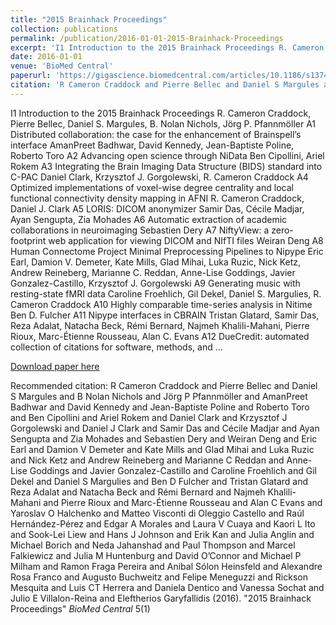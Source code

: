 ```yaml
---
title: "2015 Brainhack Proceedings"
collection: publications
permalink: /publication/2016-01-01-2015-Brainhack-Proceedings
excerpt: 'I1 Introduction to the 2015 Brainhack Proceedings R. Cameron Craddock, Pierre Bellec, Daniel S. Margules, B. Nolan Nichols, Jörg P. Pfannmöller A1 Distributed collaboration: the case for the enhancement of Brainspell’s interface AmanPreet Badhwar, David Kennedy, Jean-Baptiste Poline, Roberto Toro A2 Advancing open science through NiData Ben Cipollini, Ariel Rokem A3 Integrating the Brain Imaging Data Structure (BIDS) standard into C-PAC Daniel Clark, Krzysztof J. Gorgolewski, R. Cameron Craddock A4 Optimized implementations of voxel-wise degree centrality and local functional connectivity density mapping in AFNI R. Cameron Craddock, Daniel J. Clark A5 LORIS: DICOM anonymizer Samir Das, Cécile Madjar, Ayan Sengupta, Zia Mohades A6 Automatic extraction of academic collaborations in neuroimaging Sebastien Dery A7 NiftyView: a zero-footprint web application for viewing DICOM and NIfTI files Weiran Deng A8 Human Connectome Project Minimal Preprocessing Pipelines to Nipype Eric Earl, Damion V. Demeter, Kate Mills, Glad Mihai, Luka Ruzic, Nick Ketz, Andrew Reineberg, Marianne C. Reddan, Anne-Lise Goddings, Javier Gonzalez-Castillo, Krzysztof J. Gorgolewski A9 Generating music with resting-state fMRI data Caroline Froehlich, Gil Dekel, Daniel S. Margulies, R. Cameron Craddock A10 Highly comparable time-series analysis in Nitime Ben D. Fulcher A11 Nipype interfaces in CBRAIN Tristan Glatard, Samir Das, Reza Adalat, Natacha Beck, Rémi Bernard, Najmeh Khalili-Mahani, Pierre Rioux, Marc-Étienne Rousseau, Alan C. Evans A12 DueCredit: automated collection of citations for software, methods, and …'
date: 2016-01-01
venue: 'BioMed Central'
paperurl: 'https://gigascience.biomedcentral.com/articles/10.1186/s13742-016-0147-0'
citation: 'R Cameron Craddock and Pierre Bellec and Daniel S Margules and B Nolan Nichols and Jörg P Pfannmöller and AmanPreet Badhwar and David Kennedy and Jean-Baptiste Poline and Roberto Toro and Ben Cipollini and Ariel Rokem and Daniel Clark and Krzysztof J Gorgolewski and Daniel J Clark and Samir Das and Cécile Madjar and Ayan Sengupta and Zia Mohades and Sebastien Dery and Weiran Deng and Eric Earl and Damion V Demeter and Kate Mills and Glad Mihai and Luka Ruzic and Nick Ketz and Andrew Reineberg and Marianne C Reddan and Anne-Lise Goddings and Javier Gonzalez-Castillo and Caroline Froehlich and Gil Dekel and Daniel S Margulies and Ben D Fulcher and Tristan Glatard and Reza Adalat and Natacha Beck and Rémi Bernard and Najmeh Khalili-Mahani and Pierre Rioux and Marc-Étienne Rousseau and Alan C Evans and Yaroslav O Halchenko and Matteo Visconti di Oleggio Castello and Raúl Hernández-Pérez and Edgar A Morales and Laura V Cuaya and Kaori L Ito and Sook-Lei Liew and Hans J Johnson and Erik Kan and Julia Anglin and Michael Borich and Neda Jahanshad and Paul Thompson and Marcel Falkiewicz and Julia M Huntenburg and David O’Connor and Michael P Milham and Ramon Fraga Pereira and Anibal Sólon Heinsfeld and Alexandre Rosa Franco and Augusto Buchweitz and Felipe Meneguzzi and Rickson Mesquita and Luis CT Herrera and Daniela Dentico and Vanessa Sochat and Julio E Villalon-Reina and Eleftherios Garyfallidis (2016). &quot;2015 Brainhack Proceedings&quot; <i>BioMed Central</i> 5(1)'
---
```

I1 Introduction to the 2015 Brainhack Proceedings R. Cameron Craddock, Pierre Bellec, Daniel S. Margules, B. Nolan Nichols, Jörg P. Pfannmöller A1 Distributed collaboration: the case for the enhancement of Brainspell’s interface AmanPreet Badhwar, David Kennedy, Jean-Baptiste Poline, Roberto Toro A2 Advancing open science through NiData Ben Cipollini, Ariel Rokem A3 Integrating the Brain Imaging Data Structure (BIDS) standard into C-PAC Daniel Clark, Krzysztof J. Gorgolewski, R. Cameron Craddock A4 Optimized implementations of voxel-wise degree centrality and local functional connectivity density mapping in AFNI R. Cameron Craddock, Daniel J. Clark A5 LORIS: DICOM anonymizer Samir Das, Cécile Madjar, Ayan Sengupta, Zia Mohades A6 Automatic extraction of academic collaborations in neuroimaging Sebastien Dery A7 NiftyView: a zero-footprint web application for viewing DICOM and NIfTI files Weiran Deng A8 Human Connectome Project Minimal Preprocessing Pipelines to Nipype Eric Earl, Damion V. Demeter, Kate Mills, Glad Mihai, Luka Ruzic, Nick Ketz, Andrew Reineberg, Marianne C. Reddan, Anne-Lise Goddings, Javier Gonzalez-Castillo, Krzysztof J. Gorgolewski A9 Generating music with resting-state fMRI data Caroline Froehlich, Gil Dekel, Daniel S. Margulies, R. Cameron Craddock A10 Highly comparable time-series analysis in Nitime Ben D. Fulcher A11 Nipype interfaces in CBRAIN Tristan Glatard, Samir Das, Reza Adalat, Natacha Beck, Rémi Bernard, Najmeh Khalili-Mahani, Pierre Rioux, Marc-Étienne Rousseau, Alan C. Evans A12 DueCredit: automated collection of citations for software, methods, and …

[Download paper here](https://gigascience.biomedcentral.com/articles/10.1186/s13742-016-0147-0)

Recommended citation: R Cameron Craddock and Pierre Bellec and Daniel S Margules and B Nolan Nichols and Jörg P Pfannmöller and AmanPreet Badhwar and David Kennedy and Jean-Baptiste Poline and Roberto Toro and Ben Cipollini and Ariel Rokem and Daniel Clark and Krzysztof J Gorgolewski and Daniel J Clark and Samir Das and Cécile Madjar and Ayan Sengupta and Zia Mohades and Sebastien Dery and Weiran Deng and Eric Earl and Damion V Demeter and Kate Mills and Glad Mihai and Luka Ruzic and Nick Ketz and Andrew Reineberg and Marianne C Reddan and Anne-Lise Goddings and Javier Gonzalez-Castillo and Caroline Froehlich and Gil Dekel and Daniel S Margulies and Ben D Fulcher and Tristan Glatard and Reza Adalat and Natacha Beck and Rémi Bernard and Najmeh Khalili-Mahani and Pierre Rioux and Marc-Étienne Rousseau and Alan C Evans and Yaroslav O Halchenko and Matteo Visconti di Oleggio Castello and Raúl Hernández-Pérez and Edgar A Morales and Laura V Cuaya and Kaori L Ito and Sook-Lei Liew and Hans J Johnson and Erik Kan and Julia Anglin and Michael Borich and Neda Jahanshad and Paul Thompson and Marcel Falkiewicz and Julia M Huntenburg and David O’Connor and Michael P Milham and Ramon Fraga Pereira and Anibal Sólon Heinsfeld and Alexandre Rosa Franco and Augusto Buchweitz and Felipe Meneguzzi and Rickson Mesquita and Luis CT Herrera and Daniela Dentico and Vanessa Sochat and Julio E Villalon-Reina and Eleftherios Garyfallidis (2016). "2015 Brainhack Proceedings" <i>BioMed Central</i> 5(1)